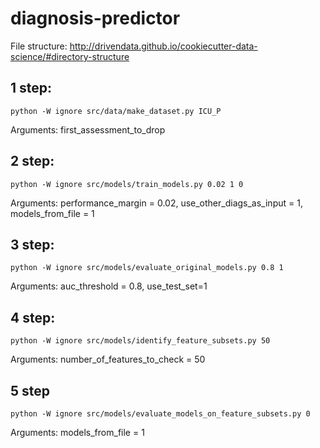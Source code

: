 # diagnosis-predictor

File structure: http://drivendata.github.io/cookiecutter-data-science/#directory-structure 

## 1 step:

`python -W ignore src/data/make_dataset.py ICU_P`

Arguments: first_assessment_to_drop

## 2 step:

`python -W ignore src/models/train_models.py 0.02 1 0`

Arguments: performance_margin = 0.02, use_other_diags_as_input = 1, models_from_file = 1

## 3 step:

`python -W ignore src/models/evaluate_original_models.py 0.8 1`

Arguments: auc_threshold = 0.8, use_test_set=1

## 4 step:

`python -W ignore src/models/identify_feature_subsets.py 50`

Arguments: number_of_features_to_check = 50

## 5 step

`python -W ignore src/models/evaluate_models_on_feature_subsets.py 0`

Arguments: models_from_file = 1

